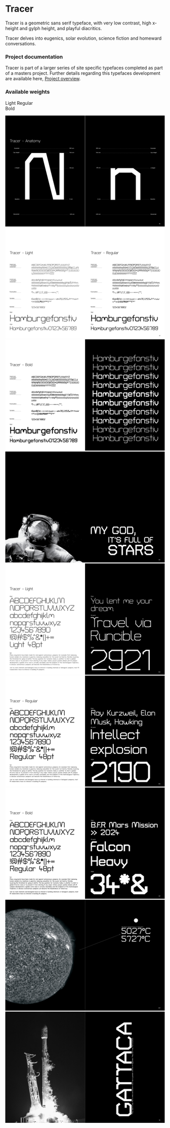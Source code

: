 # Tracer

Tracer is a geometric sans serif typeface, with very low contrast, high x-height and gylph height, and playful diacritics.

Tracer delves into eugenics, solar evolution, science fiction and homeward conversations.

### Project documentation
Tracer is part of a larger series of site specific typefaces completed as part of a masters project. Further details regarding this typefaces development are available here, [Project overview](docs/project-overview.md).

### Available weights
Light
Regular  
Bold   

![Image](images/tracer.jpg)
![Image](images/tracer2.jpg)
![Image](images/tracer3.jpg)
![Image](images/tracer4.jpg)
![Image](images/tracer5.jpg)
![Image](images/tracer6.jpg)
![Image](images/tracer7.jpg)
![Image](images/tracer8.jpg)
![Image](images/tracer9.jpg)

